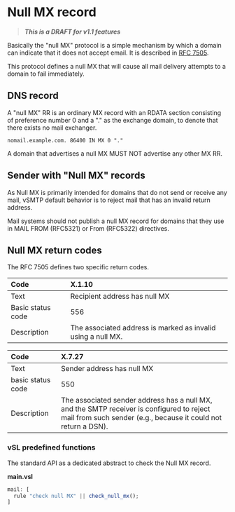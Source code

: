 # Null MX record

> ___This is a DRAFT for v1.1 features___

Basically the "null MX" protocol is a simple mechanism by which a domain can indicate that it does not accept email. It is described in [RFC 7505].

[RFC 7505]: https://www.rfc-editor.org/rfc/rfc7505.html

This protocol defines a null MX that will cause all mail delivery attempts to a domain to fail immediately.

## DNS record

A "null MX" RR is an ordinary MX record with an RDATA section consisting of preference number 0 and a "." as the exchange domain, to denote that there exists no mail exchanger.  

```dns
nomail.example.com. 86400 IN MX 0 "."
```

A domain that advertises a null MX MUST NOT advertise any other MX RR.

## Sender with "Null MX" records

As Null MX is primarily intended for domains that do not send or receive any mail, vSMTP default behavior is to reject mail that has an invalid return address.

Mail systems should not publish a null MX record for domains that they use in MAIL FROM (RFC5321) or From (RFC5322) directives.

## Null MX return codes

The RFC 7505 defines two specific return codes.

[Null MX]: https://www.rfc-editor.org/rfc/rfc7505.html

| Code              | X.1.10                                                       |
| :---------------- | :----------------------------------------------------------- |
| Text              | Recipient address has null MX                                |
| Basic status code | 556                                                          |
| Description       | The associated address is marked as invalid using a null MX. |

| Code              | X.7.27                                                                                                                                                      |
| :---------------- | :---------------------------------------------------------------------------------------------------------------------------------------------------------- |
| Text              | Sender address has null MX                                                                                                                                  |
| basic status code | 550                                                                                                                                                         |
| Description       | The associated sender address has a null MX, and the SMTP receiver is configured to reject mail from such sender (e.g., because it could not return a DSN). |


### vSL predefined functions

The standard API as a dedicated abstract to check the Null MX record.

__main.vsl__
```javascript
mail: [
  rule "check null MX" || check_null_mx();
]